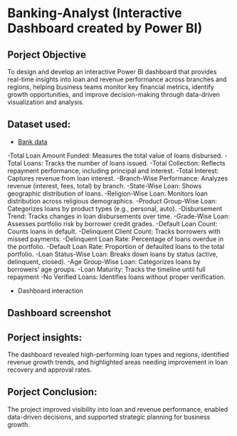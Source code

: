 # Banking-Analyst (Interactive Dashboard created by Power BI)
## Porject Objective
To design and develop an interactive Power BI dashboard that provides real-time insights into loan and revenue performance across branches and regions, helping business teams monitor key financial metrics, identify growth opportunities, and improve decision-making through data-driven visualization and analysis.
## Dataset used:
- <a href = "https://github.com/Yellesh77/Banking-Analyst/blob/830995eea478cd1db6cb61d7d8ab9c4af2ecd53b/Bank%20Data%20Analystics%20Data.xlsx"> Bank data </a>


-Total Loan Amount Funded: Measures the total value of loans disbursed.
-Total Loans: Tracks the number of loans issued.
-Total Collection: Reflects repayment performance, including principal and interest.
-Total Interest: Captures revenue from loan interest.
-Branch-Wise Performance: Analyzes revenue (interest, fees, total) by branch.
-State-Wise Loan: Shows geographic distribution of loans.
-Religion-Wise Loan: Monitors loan distribution across religious demographics.
-Product Group-Wise Loan: Categorizes loans by product types (e.g., personal, auto).
-Disbursement Trend: Tracks changes in loan disbursements over time.
-Grade-Wise Loan: Assesses portfolio risk by borrower credit grades.
-Default Loan Count: Counts loans in default.
-Delinquent Client Count: Tracks borrowers with missed payments.
-Delinquent Loan Rate: Percentage of loans overdue in the portfolio.
-Default Loan Rate: Proportion of defaulted loans to the total portfolio.
-Loan Status-Wise Loan: Breaks down loans by status (active, delinquent, closed).
-Age Group-Wise Loan: Categorizes loans by borrowers’ age groups.
-Loan Maturity: Tracks the timeline until full repayment 
-No Verified Loans: Identifies loans without proper verification.

- Dashboard interaction

## Dashboard screenshot

## Porject insights:
The dashboard revealed high-performing loan types and regions, identified revenue growth trends, and highlighted areas needing improvement in loan recovery and approval rates.

## Porject Conclusion:
The project improved visibility into loan and revenue performance, enabled data-driven decisions, and supported strategic planning for business growth.
